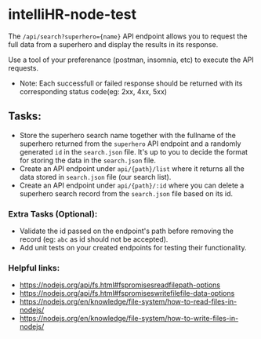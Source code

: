 # intelliHR-node-test

The `/api/search?superhero={name}` API endpoint allows you to request the full data from a superhero and display the results in its response.

Use a tool of your preferenance (postman, insomnia, etc) to execute the API requests.

- Note: Each successfull or failed response should be returned with its corresponding status code(eg: 2xx, 4xx, 5xx)

## Tasks:
- Store the superhero search name together with the fullname of the superhero returned from the `superhero` API endpoint and a randomly generated `id` in the `search.json` file. It's up to you to decide the format for storing the data in the `search.json` file.
- Create an API endpoint under `api/{path}/list` where it returns all the data stored in `search.json` file (our search list).
- Create an API endpoint under `api/{path}/:id` where you can delete a superhero search record from the `search.json` file based on its id.

### Extra Tasks (Optional):
- Validate the id passed on the endpoint's path before removing the record (eg: `abc` as id should not be accepted).
- Add unit tests on your created endpoints for testing their functionality.

### Helpful links:
- https://nodejs.org/api/fs.html#fspromisesreadfilepath-options
- https://nodejs.org/api/fs.html#fspromiseswritefilefile-data-options
- https://nodejs.org/en/knowledge/file-system/how-to-read-files-in-nodejs/
- https://nodejs.org/en/knowledge/file-system/how-to-write-files-in-nodejs/